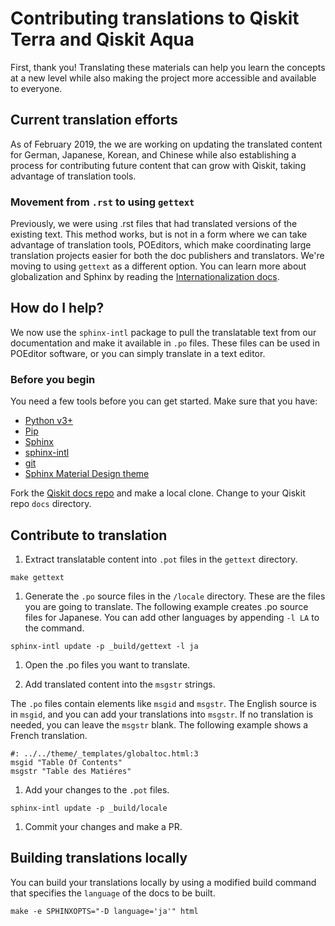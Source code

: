 # Contributing translations to Qiskit Terra and Qiskit Aqua

First, thank you! Translating these materials can help you learn the concepts at a new level while also making the project more accessible and available to everyone.

## Current translation efforts

As of February 2019, the we are working on updating the translated content for German, Japanese, Korean, and Chinese while also establishing a process for contributing future content that can grow with Qiskit, taking advantage of translation tools.

### Movement from `.rst` to using `gettext`

Previously, we were using .rst files that had translated versions of the existing text. This method works, but is not in a form where we can take advantage of translation tools, POEditors, which make coordinating large translation projects easier for both the doc publishers and translators. We're moving to using `gettext` as a different option. You can learn more about globalization and Sphinx by reading the [Internationalization docs](http://www.sphinx-doc.org/en/master/usage/advanced/intl.html).

## How do I help?

We now use the `sphinx-intl` package to pull the translatable text from our documentation and make it available in `.po` files. These files can be used in POEditor software, or you can simply translate in a text editor.

### Before you begin

You need a few tools before you can get started. Make sure that you have:

* [Python v3+](https://www.python.org/downloads/)
* [Pip](https://pypi.org/project/pip/)
* [Sphinx](https://pypi.org/project/Sphinx/)
* [sphinx-intl](https://pypi.org/project/sphinx-intl/)
* [git](https://git-scm.com/)
* [Sphinx Material Design theme](https://github.com/myyasuda/sphinx_materialdesign_theme)

Fork the [Qiskit docs repo](https://github.com/Qiskit/qiskit) and make a local clone. Change to your Qiskit repo `docs` directory.

## Contribute to translation

1. Extract translatable content into `.pot` files in the `gettext` directory.

  `make gettext`

1. Generate the `.po` source files in the `/locale` directory. These are the files you are going to translate. The following example creates .po source files for Japanese. You can add other languages by appending `-l LA` to the command.

  `sphinx-intl update -p _build/gettext -l ja`

1. Open the .po files you want to translate.

1. Add translated content into the `msgstr` strings.

  The `.po` files contain elements like `msgid` and `msgstr`. The English source is in `msgid`, and you can add your translations into `msgstr`. If no translation is needed, you can leave the `msgstr` blank. The following example shows a French translation.

  ```
  #: ../../theme/_templates/globaltoc.html:3
  msgid "Table Of Contents"
  msgstr "Table des Matiéres"
  ```

1. Add your changes to the `.pot` files.

  ```
  sphinx-intl update -p _build/locale
  ```

1. Commit your changes and make a PR.

## Building translations locally

You can build your translations locally by using a modified build command that specifies the `language` of the docs to be built.

  ```
  make -e SPHINXOPTS="-D language='ja'" html
  ```
